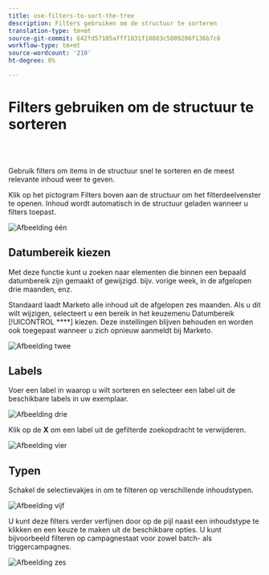 ```yaml
---
title: use-filters-to-sort-the-tree
description: Filters gebruiken om de structuur te sorteren
translation-type: tm+mt
source-git-commit: 642fd57105afff1031f18883c5809206f136b7c6
workflow-type: tm+mt
source-wordcount: '210'
ht-degree: 0%

---
```



# Filters gebruiken om de structuur te sorteren

<br> 

Gebruik filters om items in de structuur snel te sorteren en de meest relevante inhoud weer te geven.

Klik op het pictogram Filters boven aan de structuur om het filterdeelvenster te openen. Inhoud wordt automatisch in de structuur geladen wanneer u filters toepast.

![Afbeelding één](/help/sky/assets/tree/use-filters-to-sort-the-tree/use-filters-to-sort-the-tree-1.png)

## Datumbereik kiezen

Met deze functie kunt u zoeken naar elementen die binnen een bepaald datumbereik zijn gemaakt of gewijzigd. bijv. vorige week, in de afgelopen drie maanden, enz.

Standaard laadt Marketo alle inhoud uit de afgelopen zes maanden. Als u dit wilt wijzigen, selecteert u een bereik in het keuzemenu Datumbereik [!UICONTROL ****] kiezen. Deze instellingen blijven behouden en worden ook toegepast wanneer u zich opnieuw aanmeldt bij Marketo.

![Afbeelding twee](/help/sky/assets/tree/use-filters-to-sort-the-tree/use-filters-to-sort-the-tree-2.png)

## Labels

Voer een label in waarop u wilt sorteren en selecteer een label uit de beschikbare labels in uw exemplaar.

![Afbeelding drie](/help/sky/assets/tree/use-filters-to-sort-the-tree/use-filters-to-sort-the-tree-3.png)

Klik op de **X** om een label uit de gefilterde zoekopdracht te verwijderen.

![Afbeelding vier](/help/sky/assets/tree/use-filters-to-sort-the-tree/use-filters-to-sort-the-tree-4.png)

## Typen

Schakel de selectievakjes in om te filteren op verschillende inhoudstypen.

![Afbeelding vijf](/help/sky/assets/tree/use-filters-to-sort-the-tree/use-filters-to-sort-the-tree-5.png)

U kunt deze filters verder verfijnen door op de pijl naast een inhoudstype te klikken en een keuze te maken uit de beschikbare opties. U kunt bijvoorbeeld filteren op campagnestaat voor zowel batch- als triggercampagnes.

![Afbeelding zes](/help/sky/assets/tree/use-filters-to-sort-the-tree/use-filters-to-sort-the-tree-6.png)
